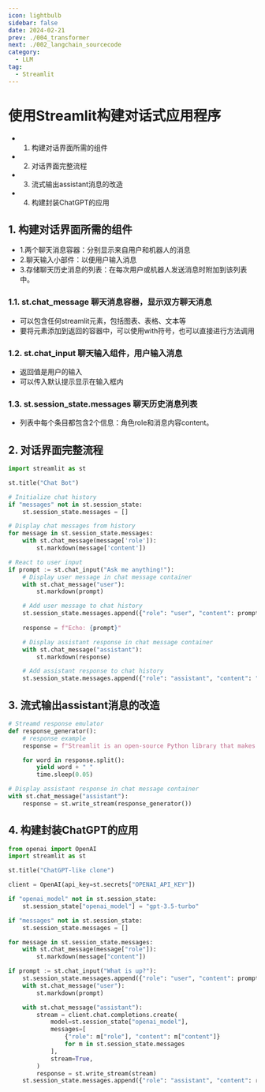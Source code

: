 ```yaml
---
icon: lightbulb
sidebar: false
date: 2024-02-21
prev: ./004_transformer
next: ./002_langchain_sourcecode
category:
  - LLM
tag:
  - Streamlit
---
```

# 使用Streamlit构建对话式应用程序
- 1. 构建对话界面所需的组件
- 2. 对话界面完整流程
- 3. 流式输出assistant消息的改造
- 4. 构建封装ChatGPT的应用
<!-- more -->

## 1. 构建对话界面所需的组件

- 1.两个聊天消息容器：分别显示来自用户和机器人的消息
- 2.聊天输入小部件：以便用户输入消息
- 3.存储聊天历史消息的列表：在每次用户或机器人发送消息时附加到该列表中。

### 1.1. st.chat_message 聊天消息容器，显示双方聊天消息

- 可以包含任何streamlit元素，包括图表、表格、文本等
- 要将元素添加到返回的容器中，可以使用with符号，也可以直接进行方法调用

### 1.2. st.chat_input 聊天输入组件，用户输入消息

- 返回值是用户的输入
- 可以传入默认提示显示在输入框内

### 1.3. st.session_state.messages 聊天历史消息列表

- 列表中每个条目都包含2个信息：角色role和消息内容content。
  
## 2. 对话界面完整流程
```python
import streamlit as st

st.title("Chat Bot")

# Initialize chat history
if "messages" not in st.session_state:
    st.session_state.messages = []

# Display chat messages from history
for message in st.session_state.messages:
    with st.chat_message(message['role']):
        st.markdown(message['content'])

# React to user input
if prompt := st.chat_input("Ask me anything!"):
    # Display user message in chat message container
    with st.chat_message("user"):
        st.markdown(prompt)

    # Add user message to chat history
    st.session_state.messages.append({"role": "user", "content": prompt})
    
    response = f"Echo: {prompt}"

    # Display assistant response in chat message container
    with st.chat_message("assistant"):
        st.markdown(response)

    # Add assistant response to chat history
    st.session_state.messages.append({"role": "assistant", "content": "response"})
```

## 3. 流式输出assistant消息的改造
```python
# Streamd response emulator
def response_generator():
    # response example
    response = f"Streamlit is an open-source Python library that makes it easy to create and share beautiful, custom web apps for machine learning and data science. In just a few minutes you can build and deploy powerful data apps. So let's get started!"

    for word in response.split():
        yield word + " "
        time.sleep(0.05)
```

```python
# Display assistant response in chat message container
with st.chat_message("assistant"):
    response = st.write_stream(response_generator())
```
## 4. 构建封装ChatGPT的应用
```python
from openai import OpenAI
import streamlit as st

st.title("ChatGPT-like clone")

client = OpenAI(api_key=st.secrets["OPENAI_API_KEY"])

if "openai_model" not in st.session_state:
    st.session_state["openai_model"] = "gpt-3.5-turbo"

if "messages" not in st.session_state:
    st.session_state.messages = []

for message in st.session_state.messages:
    with st.chat_message(message["role"]):
        st.markdown(message["content"])

if prompt := st.chat_input("What is up?"):
    st.session_state.messages.append({"role": "user", "content": prompt})
    with st.chat_message("user"):
        st.markdown(prompt)

    with st.chat_message("assistant"):
        stream = client.chat.completions.create(
            model=st.session_state["openai_model"],
            messages=[
                {"role": m["role"], "content": m["content"]}
                for m in st.session_state.messages
            ],
            stream=True,
        )
        response = st.write_stream(stream)
    st.session_state.messages.append({"role": "assistant", "content": response})
```